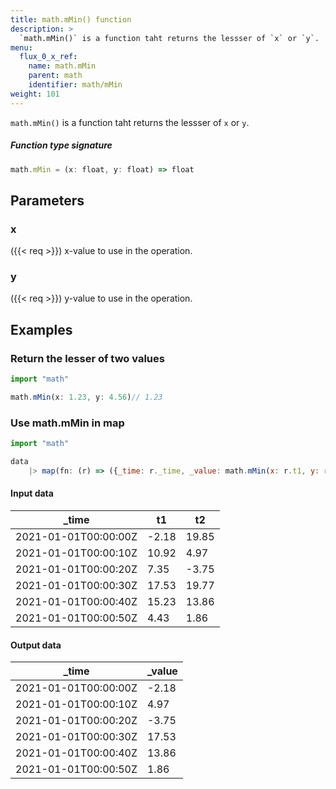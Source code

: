 ```yaml
---
title: math.mMin() function
description: >
  `math.mMin()` is a function taht returns the lessser of `x` or `y`.
menu:
  flux_0_x_ref:
    name: math.mMin
    parent: math
    identifier: math/mMin
weight: 101
---
```


<!------------------------------------------------------------------------------

IMPORTANT: This page was generated from comments in the Flux source code. Any
edits made directly to this page will be overwritten the next time the
documentation is generated. 

To make updates to this documentation, update the function comments above the
function definition in the Flux source code:

https://github.com/influxdata/flux/blob/master/stdlib/math/math.flux#L1607-L1607

Contributing to Flux: https://github.com/influxdata/flux#contributing
Fluxdoc syntax: https://github.com/influxdata/flux/blob/master/docs/fluxdoc.md

------------------------------------------------------------------------------->

`math.mMin()` is a function taht returns the lessser of `x` or `y`.



##### Function type signature

```js
math.mMin = (x: float, y: float) => float
```

## Parameters

### x

({{< req >}})
x-value to use in the operation.

### y

({{< req >}})
y-value to use in the operation.


## Examples


### Return the lesser of two values

```js
import "math"

math.mMin(x: 1.23, y: 4.56)// 1.23

```


### Use math.mMin in map

```js
import "math"

data
    |> map(fn: (r) => ({_time: r._time, _value: math.mMin(x: r.t1, y: r.t2)}))
```

#### Input data

| _time                | t1    | t2    |
| -------------------- | ----- | ----- |
| 2021-01-01T00:00:00Z | -2.18 | 19.85 |
| 2021-01-01T00:00:10Z | 10.92 | 4.97  |
| 2021-01-01T00:00:20Z | 7.35  | -3.75 |
| 2021-01-01T00:00:30Z | 17.53 | 19.77 |
| 2021-01-01T00:00:40Z | 15.23 | 13.86 |
| 2021-01-01T00:00:50Z | 4.43  | 1.86  |


#### Output data

| _time                | _value  |
| -------------------- | ------- |
| 2021-01-01T00:00:00Z | -2.18   |
| 2021-01-01T00:00:10Z | 4.97    |
| 2021-01-01T00:00:20Z | -3.75   |
| 2021-01-01T00:00:30Z | 17.53   |
| 2021-01-01T00:00:40Z | 13.86   |
| 2021-01-01T00:00:50Z | 1.86    |


